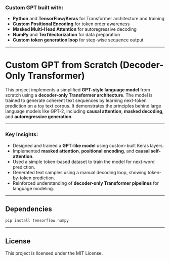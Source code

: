 ### Custom GPT built with:  
- **Python** and **TensorFlow/Keras** for Transformer architecture and training  
- **Custom Positional Encoding** for token order awareness  
- **Masked Multi-Head Attention** for autoregressive decoding  
- **NumPy** and **TextVectorization** for data preparation  
- **Custom token generation loop** for step-wise sequence output  

---

# Custom GPT from Scratch (Decoder-Only Transformer)

This project implements a simplified **GPT-style language model** from scratch using a **decoder-only Transformer architecture**. The model is trained to generate coherent text sequences by learning next-token prediction on a toy text corpus. It demonstrates the principles behind large language models like GPT-2, including **causal attention**, **masked decoding**, and **autoregressive generation**.

---

### **Key Insights:**  
- Designed and trained a **GPT-like model** using custom-built Keras layers.  
- Implemented **masked attention**, **positional encoding**, and **causal self-attention**.  
- Used a simple token-based dataset to train the model for next-word prediction.  
- Generated text samples using a manual decoding loop, showing token-by-token prediction.  
- Reinforced understanding of **decoder-only Transformer pipelines** for language modeling.

---

## Dependencies

```bash
pip install tensorflow numpy
```
---

## License

This project is licensed under the MIT License.
